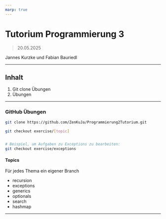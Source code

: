 ```yaml
---
marp: true
---
```


<style>
    :root {
        background-image: url("https://upload.wikimedia.org/wikipedia/de/thumb/e/ec/DHBW_Ravensburg.svg/1200px-DHBW_Ravensburg.svg.png");
        background-repeat: no-repeat;
        background-position: right top;
        background-size: 220px;
        background-origin: content-box;
    }
</style>

# Tutorium Programmierung 3

> 20.05.2025

Jannes Kurzke und Fabian Bauriedl

---

## Inhalt

1. Git clone Übungen
1. Übungen

---

### GitHub Übungen

```bash
git clone https://github.com/ZenKuJa/Programmierung2Tutorium.git

git checkout exercise/[topic]


# Beispiel, um Aufgaben zu Exceptions zu bearbeiten:
git checkout exercise/exceptions
```

#### Topics

Für jedes Thema ein eigener Branch

- recursion
- exceptions
- generics
- optionals
- search
- hashmap

---
